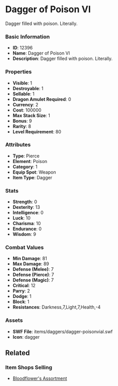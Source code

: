 # Dagger of Poison VI

Dagger filled with poison. Literally.

### Basic Information

- **ID**: 12396
- **Name**: Dagger of Poison VI
- **Description**: Dagger filled with poison. Literally.

### Properties

- **Visible**: 1
- **Destroyable**: 1
- **Sellable**: 1
- **Dragon Amulet Required**: 0
- **Currency**: 2
- **Cost**: 100000
- **Max Stack Size**: 1
- **Bonus**: 9
- **Rarity**: 8
- **Level Requirement**: 80

### Attributes

- **Type**: Pierce
- **Element**: Poison
- **Category**: 1
- **Equip Spot**: Weapon
- **Item Type**: Dagger

### Stats

- **Strength**: 0
- **Dexterity**: 13
- **Intelligence**: 0
- **Luck**: 10
- **Charisma**: 10
- **Endurance**: 0
- **Wisdom**: 9

### Combat Values

- **Min Damage**: 81
- **Max Damage**: 89
- **Defense (Melee)**: 7
- **Defense (Pierce)**: 7
- **Defense (Magic)**: 7
- **Critical**: 12
- **Parry**: 2
- **Dodge**: 1
- **Block**: 1
- **Resistances**: Darkness,7,Light,7,Health,-4

### Assets

- **SWF File**: items/daggers/dagger-poisonvial.swf
- **Icon**: dagger

## Related

### Item Shops Selling

- [Bloodflower's Assortment](../item-shops/412-bloodflower-s-assortment.md)

